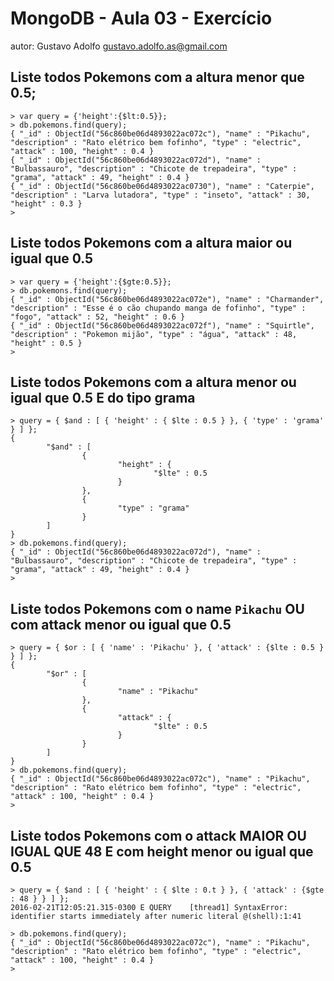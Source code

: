 # MongoDB - Aula 03 - Exercício
autor: Gustavo Adolfo gustavo.adolfo.as@gmail.com

## Liste todos Pokemons com a altura **menor que** 0.5;
```
> var query = {'height':{$lt:0.5}};
> db.pokemons.find(query);
{ "_id" : ObjectId("56c860be06d4893022ac072c"), "name" : "Pikachu", "description" : "Rato elétrico bem fofinho", "type" : "electric", "attack" : 100, "height" : 0.4 }
{ "_id" : ObjectId("56c860be06d4893022ac072d"), "name" : "Bulbassauro", "description" : "Chicote de trepadeira", "type" : "grama", "attack" : 49, "height" : 0.4 }
{ "_id" : ObjectId("56c860be06d4893022ac0730"), "name" : "Caterpie", "description" : "Larva lutadora", "type" : "inseto", "attack" : 30, "height" : 0.3 }
>

```

## Liste todos Pokemons com a altura **maior ou igual que** 0.5
```
> var query = {'height':{$gte:0.5}};
> db.pokemons.find(query);
{ "_id" : ObjectId("56c860be06d4893022ac072e"), "name" : "Charmander", "description" : "Esse é o cão chupando manga de fofinho", "type" : "fogo", "attack" : 52, "height" : 0.6 }
{ "_id" : ObjectId("56c860be06d4893022ac072f"), "name" : "Squirtle", "description" : "Pokemon mijão", "type" : "água", "attack" : 48, "height" : 0.5 }
>
```


## Liste todos Pokemons com a altura **menor ou igual que** 0.5 **E** do tipo grama
```
> query = { $and : [ { 'height' : { $lte : 0.5 } }, { 'type' : 'grama' } ] };
{
        "$and" : [
                {
                        "height" : {
                                "$lte" : 0.5
                        }
                },
                {
                        "type" : "grama"
                }
        ]
}
> db.pokemons.find(query);
{ "_id" : ObjectId("56c860be06d4893022ac072d"), "name" : "Bulbassauro", "description" : "Chicote de trepadeira", "type" : "grama", "attack" : 49, "height" : 0.4 }
>

```


## Liste todos Pokemons com o name `Pikachu` **OU** com attack **menor ou igual que** 0.5
```
> query = { $or : [ { 'name' : 'Pikachu' }, { 'attack' : {$lte : 0.5 } } ] };
{
        "$or" : [
                {
                        "name" : "Pikachu"
                },
                {
                        "attack" : {
                                "$lte" : 0.5
                        }
                }
        ]
}
> db.pokemons.find(query);
{ "_id" : ObjectId("56c860be06d4893022ac072c"), "name" : "Pikachu", "description" : "Rato elétrico bem fofinho", "type" : "electric", "attack" : 100, "height" : 0.4 }
>

```


## Liste todos Pokemons com o attack **MAIOR OU IGUAL QUE** 48 **E** com  height **menor ou igual que** 0.5
```
> query = { $and : [ { 'height' : { $lte : 0.t } }, { 'attack' : {$gte : 48 } } ] };
2016-02-21T12:05:21.315-0300 E QUERY    [thread1] SyntaxError: identifier starts immediately after numeric literal @(shell):1:41

> db.pokemons.find(query);
{ "_id" : ObjectId("56c860be06d4893022ac072c"), "name" : "Pikachu", "description" : "Rato elétrico bem fofinho", "type" : "electric", "attack" : 100, "height" : 0.4 }
>

```
